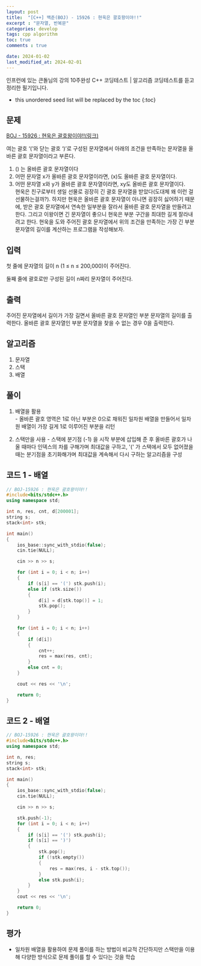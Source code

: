 ```yaml
---
layout: post
title:  "[C++] 백준(BOJ) - 15926 : 현욱은 괄호왕이야!!"
excerpt : "문자열, 반복문"
categories: develop
tags: cpp algorithm
toc: true
comments : true

date: 2024-01-02
last_modified_at: 2024-02-01
---
```

> <span style="font-size: 80%">
인프런에 있는 큰돌님의 강의 10주완성 C++ 코딩테스트 | 알고리즘 코딩테스트를 듣고 정리한 필기입니다.</span>

<!--more-->

* this unordered seed list will be replaced by the toc
{:toc}

## 문제 

[BOJ - 15926 : 현욱은 괄호왕이야!!(링크)](https://www.acmicpc.net/problem/15926)  

여는 괄호 ‘(’와 닫는 괄호 ‘)’로 구성된 문자열에서 아래의 조건을 만족하는 문자열을 올바른 괄호 문자열이라고 부른다.

1. () 는 올바른 괄호 문자열이다
2. 어떤 문자열 x가 올바른 괄호 문자열이라면, (x)도 올바른 괄호 문자열이다.
3. 어떤 문자열 x와 y가 올바른 괄호 문자열이라면, xy도 올바른 괄호 문자열이다.  
현욱은 친구로부터 생일 선물로 굉장히 긴 괄호 문자열을 받았다(도대체 왜 이런 걸 선물하는걸까?). 하지만 현욱은 올바른 괄호 문자열이 아니면 굉장히 싫어하기 때문에, 받은 괄호 문자열에서 연속한 일부분을 잘라서 올바른 괄호 문자열을 만들려고 한다. 그리고 이왕이면 긴 문자열이 좋으니 현욱은 부분 구간을 최대한 길게 잘라내려고 한다. 현욱을 도와 주어진 괄호 문자열에서 위의 조건을 만족하는 가장 긴 부분 문자열의 길이를 계산하는 프로그램을 작성해보자.

## 입력
첫 줄에 문자열의 길이 n (1 ≤ n ≤ 200,000)이 주어진다.

둘째 줄에 괄호로만 구성된 길이 n짜리 문자열이 주어진다.

## 출력
주어진 문자열에서 길이가 가장 길면서 올바른 괄호 문자열인 부분 문자열의 길이를 출력한다. 올바른 괄호 문자열인 부분 문자열을 찾을 수 없는 경우 0을 출력한다.

## 알고리즘
  1. 문자열
  2. 스택
  3. 배열

## 풀이
  1. 배열을 활용    
    - 올바른 괄호 영역은 1로 아닌 부분은 0으로 채워진 일차원 배열을 만들어서 일차원 배열이 가장 길게 1로 이루어진 부분을 리턴  

  2. 스택만을 사용
    - 스택에 분기점 (-1) 을 시작 부분에 삽입해 준 후 올바른 괄호가 나올 때마다 인덱스의 차를 구해가며 최대값을 구하고, '(' 가 스택에서 모두 없어졌을 때는 분기점을 초기화해가며 최대값을 계속해서 다시 구하는 알고리즘을 구성

## 코드 1 - 배열 
```cpp
// BOJ-15926 : 현욱은 괄호왕이야!!
#include<bits/stdc++.h>
using namespace std;

int n, res, cnt, d[200001];
string s;
stack<int> stk;

int main()
{
	ios_base::sync_with_stdio(false);
	cin.tie(NULL);

	cin >> n >> s;

	for (int i = 0; i < n; i++)
	{
		if (s[i] == '(') stk.push(i);
		else if (stk.size())
		{
			d[i] = d[stk.top()] = 1;
			stk.pop();
		}
	}

	for (int i = 0; i < n; i++)
	{
		if (d[i])
		{
			cnt++;
			res = max(res, cnt);
		}
		else cnt = 0;
	}

	cout << res << '\n';

	return 0;
}
```

## 코드 2 - 배열 
```cpp
// BOJ-15926 : 현욱은 괄호왕이야!!
#include<bits/stdc++.h>
using namespace std;

int n, res;
string s;
stack<int> stk;

int main()
{
	ios_base::sync_with_stdio(false);
	cin.tie(NULL);

	cin >> n >> s;

	stk.push(-1);
	for (int i = 0; i < n; i++)
	{
		if (s[i] == '(') stk.push(i);
		if (s[i] == ')')
		{
			stk.pop();
			if (!stk.empty())
			{
				res = max(res, i - stk.top());
			}
			else stk.push(i);
		}
	}
	cout << res << '\n';

	return 0;
}
```

## 평가  
* 일차원 배열을 활용하여 문제 풀이를 하는 방법이 비교적 간단하지만 스택만을 이용해 다양한 방식으로 문제 풀이를 할 수 있다는 것을 학습
